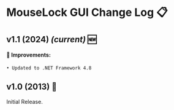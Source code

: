 # MouseLock GUI Change Log 📋

## v1.1 (2024) *(current)* 🆕
#### 🌟 Improvements:
    • Updated to .NET Framework 4.8

## v1.0 (2013) 🔄
Initial Release.